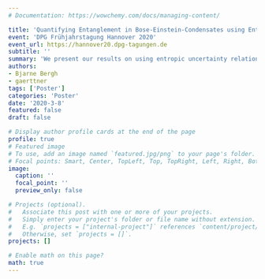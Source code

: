 ```yaml
---
# Documentation: https://wowchemy.com/docs/managing-content/

title: 'Quantifying Entanglement in Bose-Einstein-Condensates using Entropic Uncertainty Relations'
event: 'DPG Frühjahrstagung Hannover 2020'
event_url: https://hannover20.dpg-tagungen.de
subtitle: ''
summary: 'We present our results on using entropic uncertainty relations for entanglement quantification in BECs.'
authors:
- Bjarne Bergh
- gaerttner
tags: ['Poster']
categories: 'Poster'
date: '2020-3-8'
featured: false
draft: false

# Display author profile cards at the end of the page
profile: true
# Featured image
# To use, add an image named `featured.jpg/png` to your page's folder.
# Focal points: Smart, Center, TopLeft, Top, TopRight, Left, Right, BottomLeft, Bottom, BottomRight.
image:
  caption: ''
  focal_point: ''
  preview_only: false

# Projects (optional).
#   Associate this post with one or more of your projects.
#   Simply enter your project's folder or file name without extension.
#   E.g. `projects = ["internal-project"]` references `content/project/deep-learning/index.md`.
#   Otherwise, set `projects = []`.
projects: []

# Enable math on this page?
math: true
---
```

